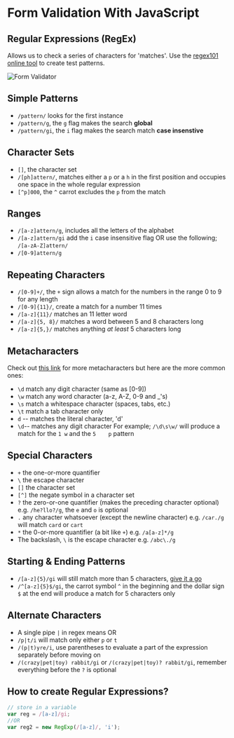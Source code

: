 # Form Validation With JavaScript

## Regular Expressions (RegEx)
Allows us to check a series of characters for 'matches'. Use the [regex101 online tool](https://regex101.com/) to create test patterns.

![Form Validator](https://media3.giphy.com/media/c1Zf0R8KvtSCI/giphy.gif?cid=ecf05e478zvtncg1wts2ybxbbsg3qz09gxhcefiuxxj2xgvi&rid=giphy.gif)

## Simple Patterns
- `/pattern/` looks for the first instance
- `/pattern/g`, the `g` flag makes the search **global**
- `/pattern/gi`, the `i` flag makes the search match **case insenstive**

## Character Sets 
- `[]`, the character set
- `/[ph]attern/`, matches either a `p` or a `h` in the first position and occupies one space in the whole regular expression
- `[^p]000`, the `^` carrot excludes the `p` from the match

## Ranges
- `/[a-z]attern/g`, includes all the letters of the alphabet
- `/[a-z]attern/gi` add the `i` case insensitive flag OR use the following; `/[a-zA-Z]attern/`
- `/[0-9]attern/g`

## Repeating Characters
- `/[0-9]+/`, the `+` sign allows a match for the numbers in the range 0 to 9 for any length
- `/[0-9]{11}/`, create a match for a number 11 times
- `/[a-z]{11}/` matches an 11 letter word
- `/[a-z]{5, 8}/` matches a word between 5 and 8 characters long
- `/[a-z]{5,}/` matches anything _at least_ 5 characters long

## Metacharacters
Check out [this link](https://www.w3schools.com/jsref/jsref_obj_regexp.asp) for more metacharacters but here are the more common ones:
- `\d` match any digit character (same as [0-9])
- `\w` match any word character (a-z, A-Z, 0-9 and _'s)
- `\s` match a whitespace character (spaces, tabs, etc.)
- `\t` match a tab character only
- `d` -- matches the literal character, 'd'
- `\d`-- matches any digit character
For example; `/\d\s\w/` will produce a match for the `1 w` and the `5    p` pattern

## Special Characters
- `+` the one-or-more quantifier
- `\` the escape character
- `[]` the character set
- `[^]` the negate symbol in a character set
- `?` the zero-or-one quantifier (makes the preceding character optional) e.g. `/he?llo?/g`, the `e` and `o` is optional
- `.` any character whatsoever (except the newline character) e.g. `/car./g` will match `card` or `cart`
- `*` the 0-or-more quantifier (a bit like `+`) e.g. `/a[a-z]*/g`
- The backslash, `\` is the escape character e.g. `/abc\./g`

## Starting & Ending Patterns
- `/[a-z]{5}/gi` will still match more than 5 characters, [give it a go](https://regex101.com/)
- `/^[a-z]{5}$/gi`, the carrot symbol `^` in the beginning and the dollar sign `$` at the end will produce a match for 5 characters only

## Alternate Characters
- A single pipe `|` in regex means OR
- `/p|t/i` will match only either `p` or `t`
- `/(p|t)yre/i`, use parentheses to evaluate a part of the expression separately before moving on
- `/(crazy|pet|toy) rabbit/gi` or `/(crazy|pet|toy)? rabbit/gi`, remember everything before the `?` is optional

## How to create Regular Expressions?
```js
// store in a variable
var reg = /[a-z]/gi;
//OR
var reg2 = new RegExp(/[a-z]/, 'i');
```
